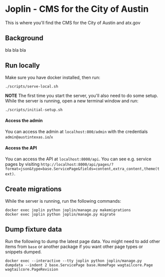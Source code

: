 # Joplin - CMS for the City of Austin

This is where you'll find the CMS for the City of Austin and atx.gov

## Background

bla bla bla

## Run locally

Make sure you have docker installed, then run:

```
./scripts/serve-local.sh
```

**NOTE** The first time you start the server, you'll also need to do some setup. While the server is running, open a new terminal window and run:

```
./scripts/initial-setup.sh
```

#### Access the admin

You can access the admin at `localhost:800/admin` with the credentials `admin@austintexas.io`/`x`

#### Access the API

You can access the API at `localhost:8000/api`. You can see e.g. service pages by visiting `http://localhost:8000/api/pages/?format=json&type=base.ServicePage&fields=content,extra_content,theme(text)`.


## Create migrations

While the server is running, run the following commands:

```
docker exec joplin python joplin/manage.py makemigrations
docker exec joplin python joplin/manage.py migrate
```

## Dump fixture data

Run the following to dump the latest page data. You might need to add other items from `base` or another package if you want other page types or snippets dumped.

```
docker exec --interactive --tty joplin python joplin/manage.py dumpdata --indent 2 base.ServicePage base.HomePage wagtailcore.Page wagtailcore.PageRevision
```

